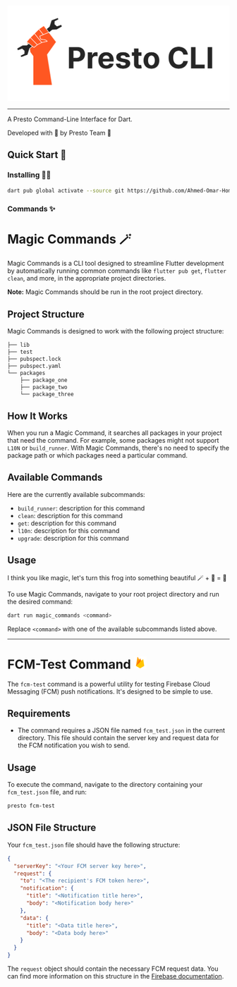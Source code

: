 ![Presto CLI Logo](assets/presto_cli_logo.png)

---

A Presto Command-Line Interface for Dart.

Developed with 🧡 by Presto Team 🐥

## Quick Start 🚀

### Installing 🧑‍💻

```bash
dart pub global activate --source git https://github.com/Ahmed-Omar-Hommir/presto-cli
```

### Commands ✨

# Magic Commands 🪄

Magic Commands is a CLI tool designed to streamline Flutter development by automatically running common commands like `flutter pub get`, `flutter clean`, and more, in the appropriate project directories.

**Note:** Magic Commands should be run in the root project directory.

## Project Structure

Magic Commands is designed to work with the following project structure:

```
├── lib
├── test
├── pubspect.lock
├── pubspect.yaml
└── packages
    ├── package_one
    ├── package_two
    └── package_three
```

## How It Works

When you run a Magic Command, it searches all packages in your project that need the command. For example, some packages might not support `L10N` or `build_runner`. With Magic Commands, there's no need to specify the package path or which packages need a particular command.

## Available Commands

Here are the currently available subcommands:

- `build_runner`: description for this command
- `clean`: description for this command
- `get`: description for this command
- `l10n`: description for this command
- `upgrade`: description for this command

## Usage

I think you like magic, let's turn this frog into something beautiful 🪄 + 🐸 = 🐣

To use Magic Commands, navigate to your root project directory and run the desired command:

```bash
dart run magic_commands <command>
```

Replace `<command>` with one of the available subcommands listed above.

---

# FCM-Test Command <img src="assets/firebase-icon.svg" alt="Alternative Text" width="28" height="28" />

The `fcm-test` command is a powerful utility for testing Firebase Cloud Messaging (FCM) push notifications. It's designed to be simple to use.

## Requirements

- The command requires a JSON file named `fcm_test.json` in the current directory. This file should contain the server key and request data for the FCM notification you wish to send.

## Usage

To execute the command, navigate to the directory containing your `fcm_test.json` file, and run:

```bash
presto fcm-test
```

## JSON File Structure

Your `fcm_test.json` file should have the following structure:

```json
{
  "serverKey": "<Your FCM server key here>",
  "request": {
    "to": "<The recipient's FCM token here>",
    "notification": {
      "title": "<Notification title here>",
      "body": "<Notification body here>"
    },
    "data": {
      "title": "<Data title here>",
      "body": "<Data body here>"
    }
  }
}
```

The `request` object should contain the necessary FCM request data. You can find more information on this structure in the [Firebase documentation](https://firebase.google.com/docs/cloud-messaging).
